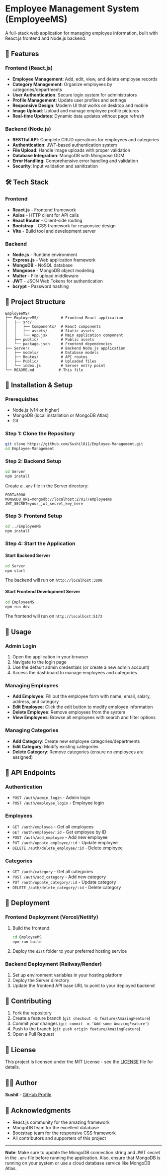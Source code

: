 # Employee Management System (EmployeeMS)

A full-stack web application for managing employee information, built with React.js frontend and Node.js backend.

## 🚀 Features

### Frontend (React.js)
- **Employee Management**: Add, edit, view, and delete employee records
- **Category Management**: Organize employees by categories/departments
- **User Authentication**: Secure login system for administrators
- **Profile Management**: Update user profiles and settings
- **Responsive Design**: Modern UI that works on desktop and mobile
- **Image Upload**: Upload and manage employee profile pictures
- **Real-time Updates**: Dynamic data updates without page refresh

### Backend (Node.js)
- **RESTful API**: Complete CRUD operations for employees and categories
- **Authentication**: JWT-based authentication system
- **File Upload**: Handle image uploads with proper validation
- **Database Integration**: MongoDB with Mongoose ODM
- **Error Handling**: Comprehensive error handling and validation
- **Security**: Input validation and sanitization

## 🛠️ Tech Stack

### Frontend
- **React.js** - Frontend framework
- **Axios** - HTTP client for API calls
- **React Router** - Client-side routing
- **Bootstrap** - CSS framework for responsive design
- **Vite** - Build tool and development server

### Backend
- **Node.js** - Runtime environment
- **Express.js** - Web application framework
- **MongoDB** - NoSQL database
- **Mongoose** - MongoDB object modeling
- **Multer** - File upload middleware
- **JWT** - JSON Web Tokens for authentication
- **bcrypt** - Password hashing

## 📁 Project Structure

```
EmployeeMS/
├── EmployeeMS/          # Frontend React application
│   ├── src/
│   │   ├── Components/  # React components
│   │   ├── assets/      # Static assets
│   │   └── App.jsx      # Main application component
│   ├── public/          # Public assets
│   └── package.json     # Frontend dependencies
├── Server/              # Backend Node.js application
│   ├── models/          # Database models
│   ├── Routes/          # API routes
│   ├── Public/          # Uploaded files
│   └── index.js         # Server entry point
└── README.md           # This file
```

## 🚀 Installation & Setup

### Prerequisites
- Node.js (v14 or higher)
- MongoDB (local installation or MongoDB Atlas)
- Git

### Step 1: Clone the Repository
```bash
git clone https://github.com/Sushil811/Employee-Management.git
cd Employee-Management
```

### Step 2: Backend Setup
```bash
cd Server
npm install
```

Create a `.env` file in the Server directory:
```env
PORT=3000
MONGODB_URI=mongodb://localhost:27017/employeems
JWT_SECRET=your_jwt_secret_key_here
```

### Step 3: Frontend Setup
```bash
cd ../EmployeeMS
npm install
```

### Step 4: Start the Application

#### Start Backend Server
```bash
cd Server
npm start
```
The backend will run on `http://localhost:3000`

#### Start Frontend Development Server
```bash
cd EmployeeMS
npm run dev
```
The frontend will run on `http://localhost:5173`

## 📖 Usage

### Admin Login
1. Open the application in your browser
2. Navigate to the login page
3. Use the default admin credentials (or create a new admin account)
4. Access the dashboard to manage employees and categories

### Managing Employees
- **Add Employee**: Fill out the employee form with name, email, salary, address, and category
- **Edit Employee**: Click the edit button to modify employee information
- **Delete Employee**: Remove employees from the system
- **View Employees**: Browse all employees with search and filter options

### Managing Categories
- **Add Category**: Create new employee categories/departments
- **Edit Category**: Modify existing categories
- **Delete Category**: Remove categories (ensure no employees are assigned)

## 🔧 API Endpoints

### Authentication
- `POST /auth/admin_login` - Admin login
- `POST /auth/employee_login` - Employee login

### Employees
- `GET /auth/employee` - Get all employees
- `GET /auth/employee/:id` - Get employee by ID
- `POST /auth/add_employee` - Add new employee
- `PUT /auth/update_employee/:id` - Update employee
- `DELETE /auth/delete_employee/:id` - Delete employee

### Categories
- `GET /auth/category` - Get all categories
- `POST /auth/add_category` - Add new category
- `PUT /auth/update_category/:id` - Update category
- `DELETE /auth/delete_category/:id` - Delete category

## 🚀 Deployment

### Frontend Deployment (Vercel/Netlify)
1. Build the frontend:
   ```bash
   cd EmployeeMS
   npm run build
   ```
2. Deploy the `dist` folder to your preferred hosting service

### Backend Deployment (Railway/Render)
1. Set up environment variables in your hosting platform
2. Deploy the Server directory
3. Update the frontend API base URL to point to your deployed backend

## 🤝 Contributing

1. Fork the repository
2. Create a feature branch (`git checkout -b feature/AmazingFeature`)
3. Commit your changes (`git commit -m 'Add some AmazingFeature'`)
4. Push to the branch (`git push origin feature/AmazingFeature`)
5. Open a Pull Request

## 📝 License

This project is licensed under the MIT License - see the [LICENSE](LICENSE) file for details.

## 👨‍💻 Author

**Sushil** - [GitHub Profile](https://github.com/Sushil811)

## 🙏 Acknowledgments

- React.js community for the amazing framework
- MongoDB team for the excellent database
- Bootstrap team for the responsive CSS framework
- All contributors and supporters of this project

---

**Note**: Make sure to update the MongoDB connection string and JWT secret in the `.env` file before running the application. Also, ensure that MongoDB is running on your system or use a cloud database service like MongoDB Atlas. 
